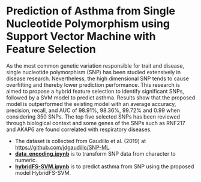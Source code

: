 # Prediction of Asthma from Single Nucleotide Polymorphism using Support Vector Machine with Feature Selection

As the most common genetic variation responsible for trait and disease, single nucleotide polymorphism (SNP) has been studied extensively in disease research. Nevertheless, the high dimensional SNP tends to cause overfitting and thereby lower prediction performance. This research is aimed to propose a hybrid feature selection to identify significant SNPs, followed by a SVM model to predict asthma. Results show that the proposed model is outperformed the existing model with an average accuracy, precision, recall, and AUC of 98.91%, 98.36%, 99.72% and 0.99 when considering 350 SNPs. The top five selected SNPs has been reviewed through biological context and some genes of the SNPs such as RNF217 and AKAP6 are found correlated with respiratory diseases.

* The dataset is collected from Gaudillo et al. (2019) at https://github.com/jdgaudillo/SNP-ML.
* [**data_encoding.ipynb**](data_encoding.ipynb) is to transform SNP data from character to numeric.
* [**hybridFS-SVM.ipynb**](hybridFS-SVM.ipynb) is to predict asthma from SNP using the proposed model HybridFS-SVM.
